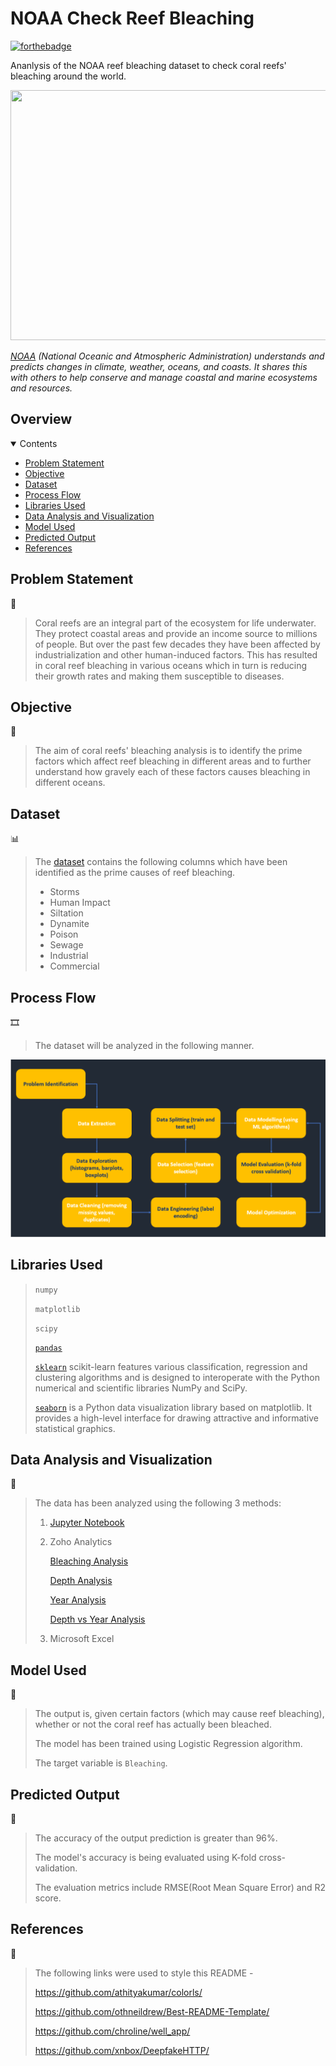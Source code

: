 <!-- INTRODUCTION -->

# NOAA Check Reef Bleaching

[![forthebadge](http://forthebadge.com/images/badges/made-with-python.svg)](http://forthebadge.com)

Ananlysis of the NOAA reef bleaching dataset to check coral reefs' bleaching around the world.

<p align="center">
<img src="https://www.worldatlas.com/r/w1200/upload/22/87/70/coral-reef-singapore-aquarium-volodymyr-goinyk.jpg" height="400" width="700">
</p>

*[NOAA](https://www.noaa.gov/) (National Oceanic and Atmospheric Administration) understands and predicts changes in climate, weather, oceans, and coasts. It shares this with others to help conserve and manage coastal and marine ecosystems and resources.*

<!-- ABOUT THE PROJECT -->

## Overview

<details open="open">
  <summary>Contents</summary>
  <ul>
    <li>
      <a href="#problem-statement">Problem Statement</a>
    </li>
    <li>
      <a href="#objective">Objective</a>
    </li>
    <li>
      <a href="#dataset">Dataset</a>
    </li>
    <li>
      <a href="#process-flow">Process Flow</a>
    </li>
    <li>
      <a href="#libraries-used">Libraries Used</a>
    </li>
    <li>
      <a href="#data-analysis-and-visualization">Data Analysis and Visualization</a>
    </li>
    <li>
      <a href="#model-used">Model Used</a>
    </li>
    <li>
      <a href="#predicted-output">Predicted Output</a>
    </li>
    <li>
      <a href="#references">References</a>
    </li>
  </ul>
</details>

<!-- DETAILED EXPLANATION -->

## Problem Statement
🤔
> Coral reefs are an integral part of the ecosystem for life underwater. They protect coastal areas and provide an income source to millions of people.
> But over the past few decades they have been affected by industrialization and other human-induced factors.
> This has resulted in coral reef bleaching in various oceans which in turn is reducing their growth rates and making them susceptible to diseases.

## Objective
🎯
> The aim of coral reefs' bleaching analysis is to identify the prime factors which affect reef bleaching in different areas and to further understand how gravely each of these factors causes bleaching in different oceans.

## Dataset
📊
> The [dataset](https://www.kaggle.com/oasisdata/noaa-reef-check-coral-bleaching-data) contains the following columns which have been identified as the prime causes of reef bleaching.
> 
> * Storms
> * Human Impact
> * Siltation
> * Dynamite
> * Poison
> * Sewage
> * Industrial
> * Commercial


## Process Flow
🎞️
> The dataset will be analyzed in the following manner.
> 
> <p align="center">
  <img src="process-flow.PNG">
  </p>
  
## Libraries Used

> `numpy` 
> 
> `matplotlib`
> 
> `scipy`
> 
> [`pandas`]()
> 
> [`sklearn`](https://scikit-learn.org/stable/) scikit-learn features various classification, regression and clustering algorithms and is designed to interoperate with the Python numerical and scientific libraries NumPy and SciPy.
> 
> [`seaborn`](https://seaborn.pydata.org/) is a Python data visualization library based on matplotlib. It provides a high-level interface for drawing attractive and informative statistical graphics.

## Data Analysis and Visualization
👀
> The data has been analyzed using the following 3 methods:
> 
> 1. [Jupyter Notebook](https://github.com/Aadya178/NOAA-Check-Reef-Bleaching/blob/main/NOAA%20Reef%20Bleaching.ipynb)
> 
> 2. Zoho Analytics
> 
>     [Bleaching Analysis](https://analytics.zoho.in/open-view/208788000000006013)
> 
>     [Depth Analysis](https://analytics.zoho.in/open-view/208788000000004195)
> 
>     [Year Analysis](https://analytics.zoho.in/open-view/208788000000004253)
> 
>     [Depth vs Year Analysis](https://analytics.zoho.in/open-view/208788000000004280)
> 
> 3. Microsoft Excel

## Model Used
🤖
> The output is, given certain factors (which may cause reef bleaching), whether or not the coral reef has actually been bleached.
> 
> The model has been trained using Logistic Regression algorithm.
> 
> The target variable is `Bleaching`.

## Predicted Output
💯 
> 
> The accuracy of the output prediction is greater than 96%.
> 
> The model's accuracy is being evaluated using K-fold cross-validation.
> 
> The evaluation metrics include RMSE(Root Mean Square Error) and R2 score.

## References
🔖
> The following links were used to style this README -
> 
> https://github.com/athityakumar/colorls/
> 
> https://github.com/othneildrew/Best-README-Template/
> 
> https://github.com/chroline/well_app/
> 
> https://github.com/xnbox/DeepfakeHTTP/

